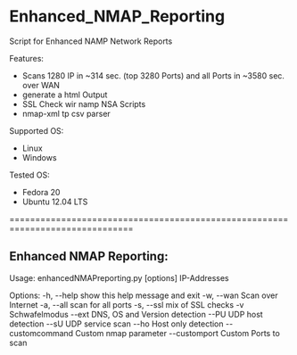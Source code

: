 Enhanced_NMAP_Reporting
=======================

Script for Enhanced NAMP Network Reports

Features:
 - Scans 1280 IP in ~314 sec. (top 3280 Ports) and all Ports in ~3580 sec. over WAN
 - generate a html Output
 - SSL Check wir namp NSA Scripts
 - nmap-xml tp csv parser

Supported OS:
 - Linux
 - Windows

 Tested OS:
 - Fedora 20
 - Ubuntu 12.04 LTS

==============================================================================

Enhanced NMAP Reporting:
------------------------
Usage: enhancedNMAPreporting.py [options] IP-Addresses

Options:
  -h, --help       show this help message and exit
  -w, --wan        Scan over Internet
  -a, --all        scan for all ports
  -s, --ssl        mix of SSL checks
  -v               Schwafelmodus
  --ext            DNS, OS and Version detection
  --PU             UDP host detection
  --sU             UDP service scan
  --ho             Host only detection
  --customcommand  Custom nmap parameter
  --customport     Custom Ports to scan
